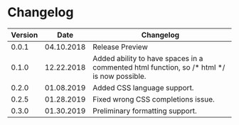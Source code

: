 # Changelog

| Version | Date | Changelog |
| ------- | -------- | ------ |
| 0.0.1 | 04.10.2018 | Release Preview |
| 0.1.0 | 12.22.2018 | Added ability to have spaces in a commented html function, so /* html */ is now possible. |
| 0.2.0 | 01.08.2019 | Added CSS language support. |
| 0.2.5 | 01.28.2019 | Fixed wrong CSS completions issue. |
| 0.3.0 | 01.30.2019 | Preliminary formatting support. |


